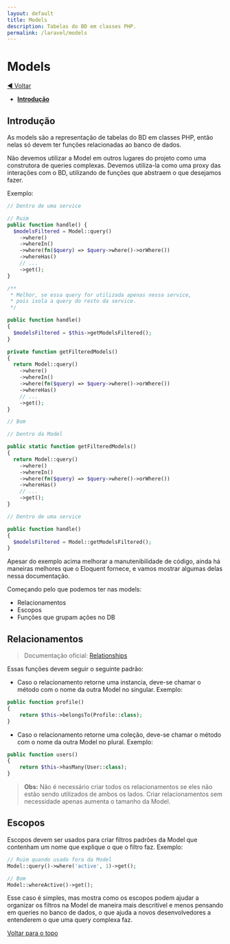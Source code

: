 ```yaml
---
layout: default
title: Models
description: Tabelas do BD em classes PHP.
permalink: /laravel/models
---
```


# Models

[:arrow_backward: Voltar](../laravel)

- [**Introdução**](#introdução)

## Introdução

As models são a representação de tabelas do BD em classes PHP, então nelas só devem ter funções relacionadas ao banco de dados.

Não devemos utilizar a Model em outros lugares do projeto como uma construtora de queries complexas. Devemos utiliza-la como uma proxy das interações com o BD, utilizando de funções que abstraem o que desejamos fazer.

Exemplo:

```php
// Dentro de uma service

// Ruim
public function handle() {
  $modelsFiltered = Model::query()
    ->where()
    ->whereIn()
    ->where(fn($query) => $query->where()->orWhere())
    ->whereHas()
    // ...
    ->get();
}

/**
 * Melhor, se essa query for utilizada apenas nessa service,
 * pois isola a query do resto da service.
 */

public function handle()
{
  $modelsFiltered = $this->getModelsFiltered();
}

private function getFilteredModels()
{
  return Model::query()
    ->where()
    ->whereIn()
    ->where(fn($query) => $query->where()->orWhere())
    ->whereHas()
    // ...
    ->get();
}

// Bom

// Dentro da Model

public static function getFilteredModels()
{
  return Model::query()
    ->where()
    ->whereIn()
    ->where(fn($query) => $query->where()->orWhere())
    ->whereHas()
    // ...
    ->get();
}

// Dentro de uma service

public function handle()
{
  $modelsFiltered = Model::getModelsFiltered();
}

```

Apesar do exemplo acima melhorar a manutenibilidade de código, ainda há maneiras melhores que o Eloquent fornece, e vamos mostrar algumas delas nessa documentação.

Começando pelo que podemos ter nas models:

- Relacionamentos
- Escopos
- Funções que grupam ações no DB

## Relacionamentos

> Documentação oficial: [Relationships](https://laravel.com/docs/eloquent-relationships)

Essas funções devem seguir o seguinte padrão:

- Caso o relacionamento retorne uma instancia, deve-se chamar o método com o nome da outra Model no singular. Exemplo:

```php
public function profile()
{
	return $this->belongsTo(Profile::class);
}
```

- Caso o relacionamento retorne uma coleção, deve-se chamar o método com o nome da outra Model no plural. Exemplo:

```php
public function users()
{
	return $this->hasMany(User::class);
}
```

> **Obs:** Não é necessário criar todos os relacionamentos se eles não estão sendo utilizados de ambos os lados. Criar relacionamentos sem necessidade apenas aumenta o tamanho da Model.

## Escopos

Escopos devem ser usados para criar filtros padrões da Model que contenham um nome que explique o que o filtro faz. Exemplo:

```php
// Ruim quando usado fora da Model
Model::query()->where('active', 1)->get();

// Bom
Model::whereActive()->get();
```

Esse caso é simples, mas mostra como os escopos podem ajudar a organizar os filtros na Model de maneira mais descritível e menos pensando em queries no banco de dados, o que ajuda a novos desenvolvedores a entenderem o que uma query complexa faz.

[Voltar para o topo](#services)

